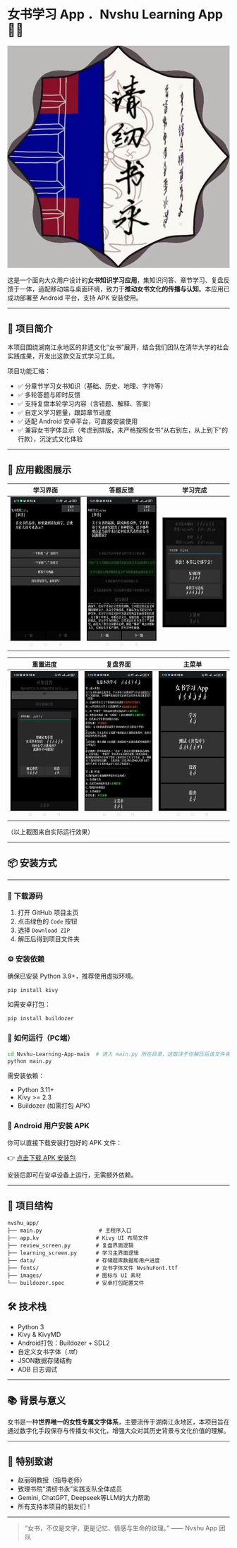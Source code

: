 # 女书学习 App ．Nvshu Learning App 📖🌸

![App Banner](./assets/banner.png)

这是一个面向大众用户设计的**女书知识学习应用**，集知识问答、章节学习、复盘反馈于一体，适配移动端与桌面环境，致力于**推动女书文化的传播与认知**。本应用已成功部署至 Android 平台，支持 APK 安装使用。

---

## 🧠 项目简介

本项目围绕湖南江永地区的非遗文化“女书”展开，结合我们团队在清华大学的社会实践成果，开发出这款交互式学习工具。

项目功能汇缩：

- ✅ 分章节学习女书知识（基础、历史、地理、字符等）
- ✅ 多轮答题与即时反馈
- ✅ 支持复盘本轮学习内容（含错题、解释、答案）
- ✅ 自定义学习题量，跟踪章节进度
- ✅ 适配 Android 安卓平台，可直接安装使用
- ✅ 兼容女书字体显示（考虑到排版，未严格按照女书“从右到左，从上到下”的行款），沉淀式文化体验

---

## 📱 应用截图展示

| 学习界面 | 答题反馈 | 学习完成 |
| -------- | -------- | -------- |
| ![](./screenshots/1.jpg) | ![](./screenshots/2.jpg) | ![](./screenshots/3.jpg) |

| 重置进度 | 复盘界面 | 主菜单 |
| -------- | -------- | ------ |
| ![](./screenshots/4.jpg) | ![](./screenshots/5.jpg) | ![](./screenshots/6.jpg) |

（以上截图来自实际运行效果）

---

## 📦 安装方式

---

### 📂 下载源码

1. 打开 GitHub 项目主页
2. 点击绿色的 `Code` 按钮
3. 选择 `Download ZIP`
4. 解压后得到项目文件夹

### ⚙️ 安装依赖

确保已安装 Python 3.9+，推荐使用虚拟环境。

```bash
pip install kivy
```

如需安卓打包：

```bash
pip install buildozer
```

### 🚀 如何运行（PC端）

```bash
cd Nvshu-Learning-App-main  # 进入 main.py 所在目录，这取决于你解压后该文件夹的位置，你可以复制文件夹的路径得到（Ctrl+Shift+V）
python main.py
```


需安装依赖：

- Python 3.11+
- Kivy >= 2.3
- Buildozer (如需打包 APK)

### 📲 Android 用户安装 APK

你可以直接下载安装打包好的 APK 文件：

👉 [点击下载 APK 安装包](./dist/nvshu_app-release.apk)

安装后即可在安卓设备上运行，无需额外依赖。

---

## 📁 项目结构

```
nvshu_app/
├── main.py                  # 主程序入口
├── app.kv                  # Kivy UI 布局文件
├── review_screen.py        # 复盘界面逻辑
├── learning_screen.py      # 学习主界面逻辑
├── data/                   # 存储题库数据和用户进度
├── fonts/                  # 女书字体文件 NvshuFont.ttf
├── images/                 # 图标与 UI 素材
└── buildozer.spec          # 安卓打包配置文件
```


## 🛠 技术栈

- Python 3
- Kivy & KivyMD
- Android打包：Buildozer + SDL2
- 自定义女书字体（.ttf）
- JSON数据存储结构
- ADB 日志调试

---

## 📚 背景与意义

女书是一种**世界唯一的女性专属文字体系**，主要流传于湖南江永地区，本项目旨在通过数字化手段保存与传播女书文化，增强大众对其历史背景与文化价值的理解。

---

## 🙏 特别致谢

- 赵丽明教授（指导老师）
- 致理书院“清纫书永”实践支队全体成员
- Gemini, ChatGPT, Deepseek等LLM的大力帮助
- 所有支持本项目的朋友们！

---

> “女书，不仅是文字，更是记忆、情感与生命的纹理。” —— Nvshu App 团队

